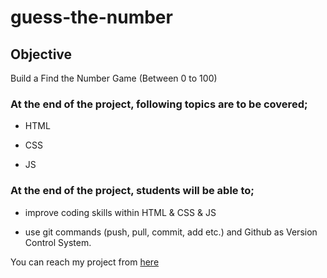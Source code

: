 # guess-the-number

## Objective

Build a Find the Number Game (Between 0 to 100)

### At the end of the project, following topics are to be covered;

- HTML 

- CSS

- JS

### At the end of the project, students will be able to;

- improve coding skills within HTML & CSS & JS

- use git commands (push, pull, commit, add etc.) and Github as Version Control System.

You can reach my project from [here](https://i-want-to-play-a-gamee.netlify.app/)
